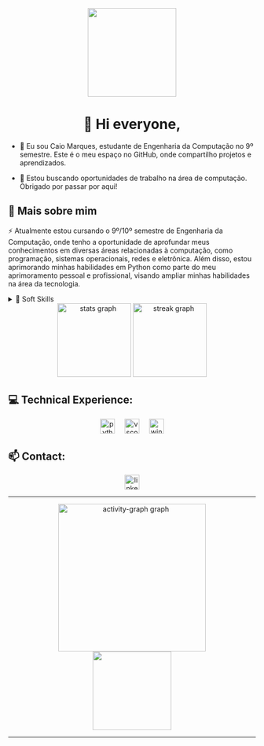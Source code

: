 <!--título-->

<div align="center">
  <img height="180" src="https://cdn.discordapp.com/attachments/1083113986146455624/1215372568299569152/Cyberpunk02_1.gif?ex=65fc82e8&is=65ea0de8&hm=0865419ac915cadc67b3c0d1e7e42f2a33d325502743e3189bbdf41412cb66f1&"  />
</div>

<!-- Presentation -->

<h1 align="center">👋  Hi everyone,</h1>

- <p align="left">🚀 Eu sou Caio Marques, estudante de Engenharia da Computação no 9º semestre. Este é o meu espaço no GitHub, onde compartilho projetos e aprendizados.</p>

- <p align="left">🔭 Estou buscando oportunidades de trabalho na área de computação. Obrigado por passar por aqui!</p>

<!-- Dropdown -->

<h2 align="left">🔎 Mais sobre mim</h2>

<p align="left">⚡ Atualmente estou cursando o 9º/10º semestre de Engenharia da Computação, onde tenho a oportunidade de aprofundar meus conhecimentos em diversas áreas relacionadas à computação, como programação, sistemas operacionais, redes e eletrônica. Além disso, estou aprimorando minhas habilidades em Python como parte do meu aprimoramento pessoal e profissional, visando ampliar minhas habilidades na área da tecnologia.</p>

<!-- Soft Skills -->

<details>
  <summary> 💭 Soft Skills </summary>
  - Organização e planejamento;<br>
  - Comunicação eficaz;<br>
  - Trabalho em equipe;<br>
  - Adaptabilidade;<br>
  - Resolução de problemas.
</details>

<!-- GithubStats -->

<div align="center">
  <img src="https://github-readme-stats.vercel.app/api?username=MarqCaio&hide_title=false&hide_rank=true&show_icons=true&include_all_commits=true&count_private=true&disable_animations=false&theme=tokyonight&locale=en&hide_border=true&order=1" height="150" alt="stats graph"  />
  <img src="https://streak-stats.demolab.com?user=MarqCaio&locale=en&mode=daily&theme=tokyonight&hide_border=true&border_radius=5&order=3" height="150" alt="streak graph"  />
</div>


<!-- Technical Experience -->

<h2 align="left">💻 Technical Experience:</h2>

<div align="center">
  <img src="https://cdn.jsdelivr.net/gh/devicons/devicon/icons/python/python-original.svg" height="30" alt="python logo"  />
  <img width="12" />
  <img src="https://cdn.jsdelivr.net/gh/devicons/devicon/icons/vscode/vscode-original.svg" height="30" alt="vscode logo"  />
  <img width="12" />
  <img src="https://cdn.jsdelivr.net/gh/devicons/devicon/icons/windows8/windows8-original.svg" height="30" alt="windows8 logo"  />
</div>

<!-- Contact -->

<h2 align="left">📫 Contact:</h2>

<div align="center">
  <a href="https://www.linkedin.com/in/marqcaio/" target="_blank">
    <img src="https://img.shields.io/static/v1?message=LinkedIn&logo=linkedin&label=&color=0077B5&logoColor=white&labelColor=&style=for-the-badge" height="30" alt="linkedin logo"  />
  </a>
</div>

---

<!-- Graph -->

<div align="center">
  <img src="https://github-readme-activity-graph.vercel.app/graph?username=MarqCaio&radius=16&theme=tokyo-night&area=true&order=5&hide_border=true" height="300" alt="activity-graph graph"  />
</div>

<!-- Gif -->

<div align="center">
  <img height="160" src="https://cdn.discordapp.com/attachments/1083113986146455624/1215372630190854235/Cyberpunk02_2.gif?ex=65fc82f7&is=65ea0df7&hm=c704ed6af672e37bc80d5be63033d464500d10799f05ffec3000f660d73a3e83&"  />
</div>

 ---

